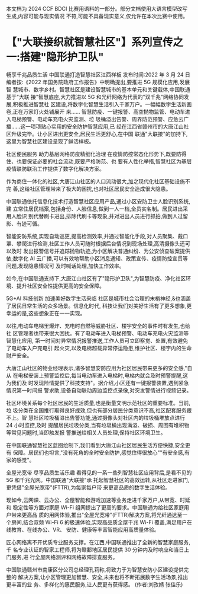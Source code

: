 本文档为 2024 CCF BDCI 比赛用语料的一部分。部分文档使用大语言模型改写生成,内容可能与现实情况 不符,可能不具备现实意义,仅允许在本次比赛中使用。 

# 【"大联接织就智慧社区"】系列宣传之一:搭建"隐形护卫队"

畅享千兆品质生活 中国联通打造智慧社区江西样板 发布时间:2022 年 3 月 24 日 编者按:《2022 年国务院政府工作报告》中明确提出,要推进 5G 规模化应用,发展智 慧城市、数字乡村。智慧社区是建设智慧城市的基本单元和关键载体,中国联通基于"大联 接"智慧底座,大力推进以 5G 和光纤网络为代表的"双千兆"网络协同发展,积极推进智慧社 区建设,将数字化智慧生活引入千家万户。一幅幅数字生活新画卷,正在万家灯火处铺展开 来……
智慧防疫、一键报警、高空抛物监管、电动车进入电梯预警、电动车充电火灾监测、垃 圾桶溢出告警、周界防范预警、应急云广播……这一项项贴心实用的安全防护智慧应用,已 经在江西省赣州市的大唐江山社区升级完毕。让小区进出更安全,居民生活更舒心,在中国 联通"大联接"的加持下,这里为智慧社区建设呈现了鲜活样板。

社区便民服务 助力基层网格防疫精细化治理 在疫情防控常态化形势下,既要防得住、也要保证必要的社会流动,既要严格防范、也 要有人性化举措,智慧社区为基层疫情联防联治工作提供了数字化解决方案。

作为商住一体化的社区,大唐江山社区的人口流动很大,加之现代化社区基础设施不完 善,这给社区管理带来了极大的困扰,也对社区居民安全造成很大隐患。

中国联通依托信息化技术打造智慧社区应用产品,通过小区安防卫士人脸识别系统,建 立常住居民档案,包括身份、人脸信息,做到一人一档,全员实名制。居民进出采用人脸识 别代替刷卡进出,排除代刷卡等现象,并对进出人员进行抓拍,做到人过留影、有迹可循。

智能安防系统,实现自动巡更,提高检测效率,并通过智能化手段,对人员聚集、戴口 罩、攀爬进行检测,社区工作人员可随时根据后台情况到现场处理,高清摄像头还可以及时 发出报警信号并追踪抛物轨迹,为小区解决普通纠纷、为公安侦查破案提供依;数字化 AI 云广播,可以有效地帮助小区消息通知、政策宣传、疫情防控宣贯等问题,发现隐患情况可 及时喊话处理,加快工作效率。

如今,在中国联通支持下,大唐江山社区有了"隐形护卫队",为智慧防疫、净化社区环 境、提升社区安全性提供更高的安全保障。

5G+AI 科技创新 加速美好数字生活来临 社区是城市社会治理的末梢神经,&也涵盖了居民日常生活的众多场景。信息化时代, 科技让我们对美好生活有了更多想象,更幸运的是,这些想象正在一一实现。

以往,电动车电梯里爆炸、充电时自燃等威胁社区、楼宇安全的事件时有发生,也给社 区管理者也带来很大困扰。有了电动车进入电梯预警、电动车充电火灾监测等智慧化应用, 第一时间对异常情况报警推送,工作人员可立即察觉、处置,有效避免了电动车入户充电引 起火灾,以及电梯超载异常停运隐患,维护社区、楼宇内的生命财产安全。

大唐江山社区的物业经理表示,诸多智慧安防应用为社区居民带来更多的安全感,"自从 在电梯安装上预警监控后,每当电动车进入电梯时,电梯内就会及时预警提醒,这为我们及 时发现险情提供了科技支持"。据介绍,小区还有一键报警装置,遇到紧急情况第一时间报 警求助,设备自动联动周边监控点录像,对突发警情进行视频记录。

社区环境关系每个社区居民的生活质量,也是衡量文明示范社区的重要标准。当前,垃 圾分类在全国推行取得良好成效,但也有部分居民分类意识不高,社区配套服务跟不上。智 慧社区垃圾桶溢出告警功能,通过摄像头对社区内的垃圾桶堆放点进行 24 小时监控,及时 提醒居民垃圾分类,当有垃圾桶出现满溢、破损、周围有堆积物等常见问题时,当即触发报 警推送给相关人员处理,保持社区环境卫生。

在中国联通智慧社区蓝图绘制下,我们看到大唐江山社区居民生活方便快捷,安全更有 保障。居民们也坦言,"没有死角的全时安全防护,感觉住得很放心""有安全感,有家的感觉"。

全屋光宽带 尽享品质生活乐趣 看得见的一系一些列智慧社区应用背后,是看不见的 5G 和千兆光网。中国联通"大联接"承 托起智慧社区的高效运转,从社区走进家门,更凭借"全屋光宽带"(FTTR),为每家每户带 来更高品质的数字生活体验。

现如今,云网课、云办公、全屋智能和游戏加速等业务走进千家万户,从带宽、时延和 稳定性等方面对家庭 Wi-Fi 组网提出了更高的要求。中国联通为给社区家庭用户带来更高品 质的用网体验,推出"全屋光宽带"(FTTR)解决方案,将光纤通达至一个房间,结合双频 Wi-Fi 6 的极速体验,实现高品质全屋千兆 Wi-Fi 覆盖,满足用户在线教育、在线办公、VR、
安防、健康等丰富智能应用高质量体验。

匠心网络离不开优质专业服务支撑。在江西,中国联通推出了全新的智慧家庭服务,千 名专业认证的智家工程师,将为赣鄱地区居民提供 30 分钟内及时响应和当日上门服务,进 行全屋网络测评和网络故障排查服务。

中国联通赣州市南康区分公司总经理孔莉称,将致力于为智慧安防小区建设提供完整的 解决方案,让小区管理更加智慧、安全,未来也将不断拓展数字生活场景,推出更丰富的业 务、多样化的惠民服务,让人民更有获得感。 (作者:刘孜婧 张佳乐)